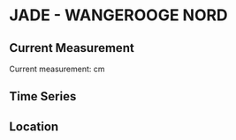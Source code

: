 # JADE - WANGEROOGE NORD

## Current Measurement

Current measurement: <Value topic="rivers/pegel-online/JADE/WANGEROOGE-NORD/measurementValue"/> cm

## Time Series

<TimeSeries topic="rivers/pegel-online/JADE/WANGEROOGE-NORD/measurementValue" period="week" />

## Location

<WorldMap>
  <Marker lat="53.80629856404804" lon="7.929200210236431" labelTopic="rivers/pegel-online/JADE/WANGEROOGE-NORD/measurementValue" />
</WorldMap>
